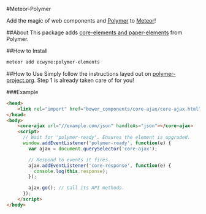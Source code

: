 #Meteor-Polymer

Add the magic of web components and [Polymer](http://polymer-project.org) to [Meteor](http://meteor.com)!

##About
This package adds [core-elements and paper-elements](http://www.polymer-project.org/docs/elements/) from Polymer.

##How to Install

```bash
meteor add ecwyne:polymer-elements
```

##How to Use
Simply follow the instructions layed out on [polymer-project.org](http://www.polymer-project.org/docs/start/usingelements.html). Step 1 is already taken care of for you!

###Example
```html
<head>
	<link rel="import" href="bower_components/core-ajax/core-ajax.html">
</head>
<body>
	<core-ajax url="//example.com/json" handleAs="json"></core-ajax>
	<script>
      // Wait for 'polymer-ready'. Ensures the element is upgraded.
      window.addEventListener('polymer-ready', function(e) {
        var ajax = document.querySelector('core-ajax');

        // Respond to events it fires.
        ajax.addEventListener('core-response', function(e) {
          console.log(this.response);
        });

        ajax.go(); // Call its API methods.
      });
    </script>
</body>
```